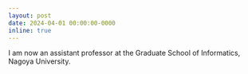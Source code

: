 ```yaml
---
layout: post
date: 2024-04-01 00:00:00-0000
inline: true
---
```


I am now an assistant professor at the Graduate School of Informatics, Nagoya University.